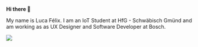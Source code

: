 **Hi there 👋**

My name is Luca Félix. I am an IoT Student at HfG - Schwäbisch Gmünd and am working as as UX Designer and Software Developer at Bosch.

![](https://github-readme-stats.vercel.app/api?username=flixlix&show_icons=true&theme=github_dark_dimmed)

<!--
**flixlix/flixlix** is a ✨ _special_ ✨ repository because its `README.md` (this file) appears on your GitHub profile.

Here are some ideas to get you started:

- 🔭 I’m currently working on ...
- 🌱 I’m currently learning ...
- 👯 I’m looking to collaborate on ...
- 🤔 I’m looking for help with ...
- 💬 Ask me about ...
- 📫 How to reach me: ...
- 😄 Pronouns: ...
- ⚡ Fun fact: ...
-->
